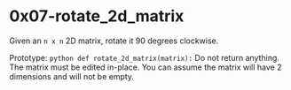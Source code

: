 # 0x07-rotate_2d_matrix
Given an ```n x n``` 2D matrix, rotate it 90 degrees clockwise.

Prototype: ```python def rotate_2d_matrix(matrix):```
Do not return anything. The matrix must be edited in-place.
You can assume the matrix will have 2 dimensions and will not be empty.

    